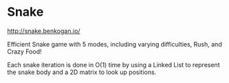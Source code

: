 # Snake

http://snake.benkogan.io/

Efficient Snake game with 5 modes, including varying difficulties, Rush, and Crazy Food!

Each snake iteration is done in O(1) time by using a Linked List to represent the snake body and a 2D matrix to look up positions.
